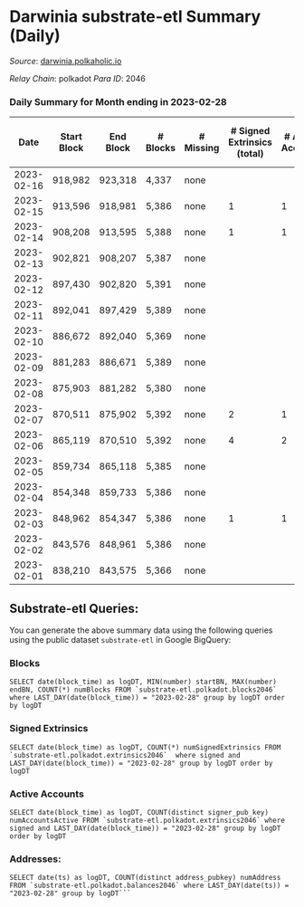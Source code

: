 # Darwinia substrate-etl Summary (Daily)

_Source_: [darwinia.polkaholic.io](https://darwinia.polkaholic.io)

*Relay Chain*: polkadot
*Para ID*: 2046



### Daily Summary for Month ending in 2023-02-28


| Date | Start Block | End Block | # Blocks | # Missing | # Signed Extrinsics (total) | # Active Accounts | # Addresses with Balances | # Events | # Transfers | # XCM Transfers In | # XCM Transfers Out |
| ---- | ----------- | --------- | -------- | --------- | --------------------------- | ----------------- | ------------------------- | -------- | ----------- | ------------------ | ------------------- |
| 2023-02-16 | 918,982 | 923,318 | 4,337 | none  |  |  |  | 8,676 |   |   |   |
| 2023-02-15 | 913,596 | 918,981 | 5,386 | none  | 1 | 1 | 22 | 10,842 | 61  |   |   |
| 2023-02-14 | 908,208 | 913,595 | 5,388 | none  | 1 | 1 | 22 | 10,846 | 61  |   |   |
| 2023-02-13 | 902,821 | 908,207 | 5,387 | none  |  |  | 22 | 10,777 |   |   |   |
| 2023-02-12 | 897,430 | 902,820 | 5,391 | none  |  |  | 22 | 10,785 |   |   |   |
| 2023-02-11 | 892,041 | 897,429 | 5,389 | none  |  |  | 22 | 10,781 |   |   |   |
| 2023-02-10 | 886,672 | 892,040 | 5,369 | none  |  |  | 22 | 10,741 |   |   |   |
| 2023-02-09 | 881,283 | 886,671 | 5,389 | none  |  |  | 22 | 10,781 |   |   |   |
| 2023-02-08 | 875,903 | 881,282 | 5,380 | none  |  |  | 22 | 10,763 |   |   |   |
| 2023-02-07 | 870,511 | 875,902 | 5,392 | none  | 2 | 1 | 22 | 10,924 | 122  |   |   |
| 2023-02-06 | 865,119 | 870,510 | 5,392 | none  | 4 | 2 | 22 | 11,064 | 244  |   |   |
| 2023-02-05 | 859,734 | 865,118 | 5,385 | none  |  |  | 22 | 10,773 |   |   |   |
| 2023-02-04 | 854,348 | 859,733 | 5,386 | none  |  |  | 22 | 10,775 |   |   |   |
| 2023-02-03 | 848,962 | 854,347 | 5,386 | none  | 1 | 1 | 22 | 10,845 | 61  |   | 1  |
| 2023-02-02 | 843,576 | 848,961 | 5,386 | none  |  |  | 22 | 10,775 |   |   |   |
| 2023-02-01 | 838,210 | 843,575 | 5,366 | none  |  |  | 22 | 10,735 |   |   |   |

## Substrate-etl Queries:
You can generate the above summary data using the following queries using the public dataset `substrate-etl` in Google BigQuery:


### Blocks
```
SELECT date(block_time) as logDT, MIN(number) startBN, MAX(number) endBN, COUNT(*) numBlocks FROM `substrate-etl.polkadot.blocks2046`  where LAST_DAY(date(block_time)) = "2023-02-28" group by logDT order by logDT
```


### Signed Extrinsics
```
SELECT date(block_time) as logDT, COUNT(*) numSignedExtrinsics FROM `substrate-etl.polkadot.extrinsics2046`  where signed and LAST_DAY(date(block_time)) = "2023-02-28" group by logDT order by logDT
```


### Active Accounts
```
SELECT date(block_time) as logDT, COUNT(distinct signer_pub_key) numAccountsActive FROM `substrate-etl.polkadot.extrinsics2046` where signed and LAST_DAY(date(block_time)) = "2023-02-28" group by logDT order by logDT
```


### Addresses:
```
SELECT date(ts) as logDT, COUNT(distinct address_pubkey) numAddress FROM `substrate-etl.polkadot.balances2046` where LAST_DAY(date(ts)) = "2023-02-28" group by logDT```

